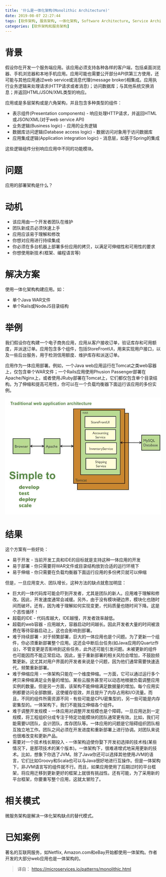 ```yaml
---
title: '什么是一体化架构(Monolithic Architecture)'
date: 2019-08-07 22:27:44
tags: [软件架构, 服务架构, 一体化架构, Software Architecture, Service Architecture, Monolithic Architecture]
categories: [软件架构和服务架构]
---
```


# 背景

假设你在开发一个服务端应用。该应用必须支持各种各样的客户端，包括桌面浏览器、手机浏览器和本地手机应用。应用可能也需要公开部分API供第三方使用，还可能与其他应用通过web service或消息代理(message broker)相集成。应用执行业务逻辑来处理请求(HTTP请求或者消息)；访问数据库；与其他系统交换消息；并返回HTML/JSON/XML类型的响应。

应用或是多层架构或是六角架构，并且包含多种类型的组件：

- 表示组件(Presentation components) - 响应处理HTTP请求，并返回HTML或JSON/XML(对于web service API)
- 业务逻辑(Business logic) - 应用的业务逻辑
- 数据库访问逻辑(Database access logic) - 数据访问对象用于访问数据库
- 应用集成逻辑(Application integration logic) - 消息层，如基于Spring的集成

这些逻辑组件分别响应应用中不同的功能模块。

# 问题

应用的部署架构是什么？

# 动机

- 该应用由一个开发者团队在维护
- 团队新成员必须快速上手
- 应用应该易于理解和修改
- 你想对应用进行持续集成
- 你必须在多台机器上部署多份应用的拷贝，以满足可伸缩性和可用性的要求
- 你想使用新技术(框架、编程语言等)

# 解决方案

使用一体化架构构建应用。如：

- 单个Java WAR文件
- 单个Rails或NodeJS目录结构

# 举例

我们假设你在构建一个电子商务应用，应用从客户接收订单，验证库存和可用额度，并派送订单。应用包含多个组件，包括StoreFrontUI，用来实现用户接口，以及一些后台服务，用于检测信用额度、维护库存和派送订单。

应用作为一体应用部署。例如，一个Java web应用运行在Tomcat之类web容器上，仅包含单个WAR文件；一个Rails应用使用Phusion Passenger部署在Apache/Nginx上，或者使用JRuby部署在Tomcat上，它们都仅包含单个目录结构。为了伸缩和提高可用性，你可以在一个负载均衡器下面运行该应用的多份实例。

![](https://raw.githubusercontent.com/imonce/imgs/master/20190807222502.png)

# 结果

这个方案有一些好处：

- 易于开发 - 当前开发工具和IDE的目标就是支持这种一体应用的开发
- 易于部署 - 你只需要将WAR文件或目录结构放到合适的运行环境下
- 易于伸缩 - 你只需要在负载均衡器下面运行应用的多份拷贝就可以伸缩

但是，一旦应用变大、团队增长，这种方法的缺点就愈加明显：

- 巨大的一体代码库可能会吓到开发者，尤其是团队的新人。应用难于理解和修改。因此，开发速度通常会减缓。另外，由于没有模块硬边界，模块化也随时间而破坏。还有，因为难于理解如何实现变更，代码质量也随时间下降。这是个恶性循环！
- 超载的IDE - 代码库越大，IDE越慢，开发者效率越低。
- 超载的web容器 - 应用越大，容器启动时间越长。因此开发者大量的时间被浪费在等待容器启动上。这也会影响到部署。
- 难于持续部署 - 对于频繁部署，巨大的一体应用也是个问题。为了更新一个组件，你必须重新部署整个应用。这还会中断后台任务(如Java应用的Quartz作业)，不管变更是否影响到这些任务，此外还可能引发问题。未被更新的组件也可能因而不能正常启动。因此，鉴于重新部署的相关风险会增加，不鼓励频繁更新。这尤其对用户界面的开发者来说是个问题，因为他们通常需要快速迭代，频繁重新部署。
- 难于伸缩应用 - 一体架构只能在一个维度伸缩。一方面，它可以通过运行多个拷贝来伸缩满足业务量的增加。某些云服务甚至可以动态地根据负载调整应用实例的数量。但是另一方面，该架构不能伸缩满足数据量的增加。每个应用实例都要访问全部数据，这使缓存低效，并且提升了内存占用和I/O流量。而且，不同的组件所需资源不同 - 有些可能是CPU密集型的，另一些可能是内存密集型的。一体架构下，我们不能独立伸缩各个组件。
- 难于调整开发规模 - 一体应用对调整开发规模也是个障碍。一旦应用达到一定规模，将工程组织分成专注于特定功能模块的团队通常更有效。比如，我们可能需要UI团队，会计团队，库存团队等。一体应用的问题是它阻碍组织团队相互独立地工作。团队之间必须在开发进度和重新部署上进行协调。对团队来说也很难改变和更新产品。
- 需要对一个技术栈长期投入 - 一体架构迫使你娶下开发初选择的技术栈(某些情况下，是那项技术的某个版本)。一体架构下，很难递增式地采用更新的技术。比如，想象下你选了JVM。除了Java你还可以选择其他使用JVM的语言，它们比如Groovy和Scala也可以与Java很好地进行互操作。但是一体架构下，非JVM语言写的组件就不行。而且，如果应用使用了后期过时的平台框架，将应用迁移到更新更好的框架上就很有挑战性。还有可能，为了采用新的平台框架，你要重写整个应用，这就太冒险了。

# 相关模式

微服务架构是解决一体化架构缺点的替代模式。

# 已知案例

著名的互联网服务，如Netflix, Amazon.com和eBay开始都使用一体架构。作者开发的大部分web应用也是一体架构的。

> 译自：
> https://microservices.io/patterns/monolithic.html